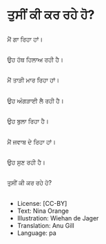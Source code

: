 # ਤੁਸੀਂ ਕੀ ਕਰ ਰਹੇ ਹੋ?

##
ਮੈਂ ਗਾ ਰਿਹਾ ਹਾਂ।

##
ਉਹ ਹੱਥ ਹਿਲਾਅ ਰਹੀ ਹੈ।

##
ਮੈਂ ਤਾੜੀ ਮਾਰ ਰਿਹਾ ਹਾਂ।

##
ਉਹ ਅੰਗੜਾਈ ਲੈ ਰਹੀ ਹੈ।

##
ਉਹ ਬੁਲਾ ਰਿਹਾ ਹੈ।

##
ਮੈਂ ਜਵਾਬ ਦੇ ਰਿਹਾ ਹਾਂ।

##
ਉਹ ਸੁਣ ਰਹੀ ਹੈ।

##
ਤੁਸੀਂ ਕੀ ਕਰ ਰਹੇ ਹੋ?

##
* License: [CC-BY]
* Text: Nina Orange
* Illustration: Wiehan de Jager
* Translation: Anu Gill
* Language: pa
